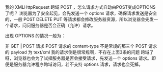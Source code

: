 我的 XMLHttpRequest 跨域 POST ，怎么请求方式自动由POST变成OPTIONS了呢？
浏览器为了安全起见，会先发送一个 options 请求，确保请求发送是安全的，一般 POST DELETE PUT 等请求都会修改服务器资源，所以浏览器会先发一个请求，问问服务器是否会正确（允许）请求。

出现 OPTIONS 的情况一般为：

非 GET | POST 请求
POST 请求的 content-type 不是常规的那三个
POST 请求的 payload 为 text/xml
我的请求倒是很常规啊，不存在上面3条的问题
跨域了呀，浏览器也会为了试探服务器是否会接受请求，先发送一个 options 请求。即便是服务器允许程序跨域访问，若不支持 options 请求，请求也会死掉。
